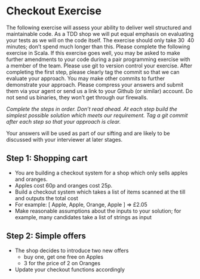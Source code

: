 # Checkout Exercise
The following exercise will assess your ability to deliver well structured and maintainable code. As a TDD shop we will put equal emphasis on evaluating your tests as we will on the code itself. The exercise should only take 30 ­ 40 minutes; don’t spend much longer than this.
Please complete the following exercise in Scala. If this exercise goes well, you may be asked to make further amendments to your code during a pair programming exercise with a member of the team.
Please use git to version control your exercise. After completing the first step, please clearly tag the commit so that we can evaluate your approach. You may make other commits to further demonstrate your approach. Please compress your answers and submit them via your agent or send us a link to your Github (or similar) account. Do not send us binaries, they won’t get through our firewalls.

_Complete the steps in order. Don’t read ahead. At each step build the simplest possible solution which meets our requirement. Tag a git commit after each step so that your approach is clear._

Your answers will be used as part of our sifting and are likely to be discussed with your interviewer at later stages.

## Step 1: Shopping cart

- You are building a checkout system for a shop which only sells apples and oranges.
- Apples cost 60p and oranges cost 25p.
- Build a checkout system which takes a list of items scanned at the till and outputs
the total cost
- For example: [ Apple, Apple, Orange, Apple ] => £2.05
- Make reasonable assumptions about the inputs to your solution; for example, many
candidates take a list of strings as input

## Step 2: Simple offers
- The shop decides to introduce two new offers
  - buy one, get one free on Apples
  - 3 for the price of 2 on Oranges
- Update your checkout functions accordingly
